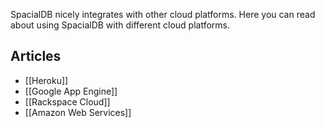 SpacialDB nicely integrates with other cloud platforms. Here you can read about using SpacialDB with different cloud platforms.

## Articles

* [[Heroku]]
* [[Google App Engine]]
* [[Rackspace Cloud]]
* [[Amazon Web Services]]
